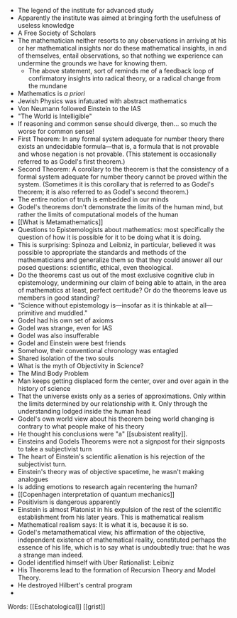 - The legend of the institute for advanced study
- Apparently the institute was aimed at bringing forth the usefulness of useless knowledge
- A Free Society of Scholars
- The mathematician neither resorts to any observations in arriving at his or her mathematical insights nor do these mathematical insights, in and of themselves, entail observations, so that nothing we experience can undermine the grounds we have for knowing them.
	- The above statement, sort of reminds me of a feedback loop of confirmatory insights into radical theory, or a radical change from the mundane
- Mathematics is *a priori*
- Jewish Physics was infatuated with abstract mathematics
- Von Neumann followed Einstein to the IAS
- "The World is Intelligible"
- If reasoning and common sense should diverge, then... so much the worse for common sense!
- First Theorem: In any formal system adequate for number theory there exists an undecidable formula—that is, a formula that is not provable and whose negation is not provable. (This statement is occasionally referred to as Godel's first theorem.)
- Second Theorem: A corollary to the theorem is that the consistency of a formal system adequate for number theory cannot be proved within the system. (Sometimes it is this corollary that is referred to as Godel's theorem; it is also referred to as Godel's second theorem.)
- The entire notion of truth is embedded in our minds
- Godel's theorems don't demonstrate the limits of the human mind, but rather the limits of computational models of the human
- [[What is Metamathematics]]
- Questions to Epistemologists about mathematics: most specifically the question of how it is possible for it to be doing what it is doing.
- This is surprising: Spinoza and Leibniz, in particular, believed it was possible to appropriate the standards and methods of the mathematicians and generalize them so that they could answer all our posed questions: scientific, ethical, even theological.
- Do the theorems cast us out of the most exclusive cognitive club in epistemology, undermining our claim of being able to attain, in the area of mathematics at least, perfect certitude? Or do the theorems leave us members in good standing?
- "Science without epistemology is—insofar as it is thinkable at all—primitive and muddled."
- Godel had his own set of axioms
- Godel was strange, even for IAS
- Godel was also insufferable
- Godel and Einstein were best friends
- Somehow, their conventional chronology was entagled
- Shared isolation of the two souls
- What is the myth of Objectivity in Science?
- The Mind Body Problem
- Man keeps getting displaced form the center, over and over again in the history of science
- That the universe exists only as a series of approximations. Only within the limits determined by our relationship with it. Only through the understanding lodged inside the human head
- Godel's own world view about his theorem being world changing is contrary to what people make of his theory
- He thought his conclusions were "a" [[subsistent reality]].
- Einsteins and Godels Theorems were not a signpost for their signposts to take a subjectivist turn
- The heart of Einstein's scientific alienation is his rejection of the subjectivist turn.
- Einstein's theory was of objective spacetime, he wasn't making analogues
- Is adding emotions to research again recentering the human?
- [[Copenhagen interpretation of quantum mechanics]]
- Positivism is dangerous apparently
- Einstein is almost Platonist in his expulsion of the rest of the scientific establishment from his later years. This is mathematical realism
- Mathematical realism says: It is what it is, because it is so.
- Godel's metamathematical view, his affirmation of the objective, independent existence of mathematical reality, constituted perhaps the essence of his life, which is to say what is undoubtedly true: that he was a strange man indeed.
- Godel identified himself with Uber Rationalist: Leibniz
- His Theorems lead to the formation of Recursion Theory and Model Theory.
- He destroyed Hilbert's central program
- 

Words: 
[[Eschatological]]
[[grist]]

